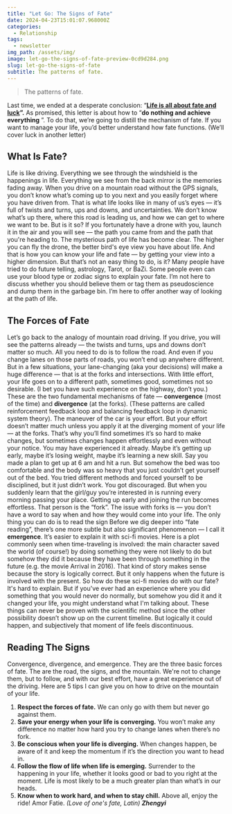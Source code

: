 ```yaml
---
title: "Let Go: The Signs of Fate"
date: 2024-04-23T15:01:07.968000Z
categories:
  - Relationship
tags:
  - newsletter
img_path: /assets/img/
image: let-go-the-signs-of-fate-preview-0cd9d284.png
slug: let-go-the-signs-of-fate
subtitle: The patterns of fate.
---
```


> The patterns of fate.

Last time, we ended at a desperate conclusion: “**[Life is all about fate and luck](https://zhengyishen.substack.com/p/driving-full-speed-life)”.**
As promised, this letter is about how to “**do nothing and achieve everything** ”.
To do that, we’re going to distill the mechanism of fate.
If you want to manage your life, you’d better understand how fate functions. (We’ll cover luck in another letter)

## What Is Fate?

Life is like driving.
Everything we see through the windshield is the happenings in life.
Everything we see from the back mirror is the memories fading away.
When you drive on a mountain road without the GPS signals, you don’t know what’s coming up to you next and you easily forget where you have driven from.
That is what life looks like in many of us’s eyes — it’s full of twists and turns, ups and downs, and uncertainties. We don’t know what’s up there, where this road is leading us, and how we can get to where we want to be.
But is it so?
If you fortunately have a drone with you, launch it in the air and you will see — the path you came from and the path that you're heading to.
The mysterious path of life has become clear.
The higher you can fly the drone, the better bird's eye view you have about life. And that is how you can know your life and fate — by getting your view into a higher dimension.
But that’s not an easy thing to do, is it?
Many people have tried to do future telling, astrology, Tarot, or BaZi.
Some people even can use your blood type or zodiac signs to explain your fate.
I’m not here to discuss whether you should believe them or tag them as pseudoscience and dump them in the garbage bin.
I’m here to offer another way of looking at the path of life.

## **The Forces of Fate**

Let’s go back to the analogy of mountain road driving.
If you drive, you will see the patterns already — the twists and turns, ups and downs don’t matter so much. All you need to do is to follow the road. And even if you change lanes on those parts of roads, you won’t end up anywhere different.
But in a few situations, your lane-changing (aka your decisions) will make a huge difference — that is at the forks and intersections. With little effort, your life goes on to a different path, sometimes good, sometimes not so desirable. (I bet you have such experience on the highway, don’t you.)
These are the two fundamental mechanisms of fate — **convergence** (most of the time) and **divergence** (at the forks).
(These patterns are called reinforcement feedback loop and balancing feedback loop in dynamic system theory).
The maneuver of the car is your effort. But your effort doesn’t matter much unless you apply it at the diverging moment of your life — at the forks.
That’s why you’ll find sometimes it’s so hard to make changes, but sometimes changes happen effortlessly and even without your notice.
You may have experienced it already. Maybe it’s getting up early, maybe it’s losing weight, maybe it’s learning a new skill.
Say you made a plan to get up at 6 am and hit a run. But somehow the bed was too comfortable and the body was so heavy that you just couldn’t get yourself out of the bed.
You tried different methods and forced yourself to be disciplined, but it just didn’t work. You got discouraged. But when you suddenly learn that the girl/guy you’re interested in is running every morning passing your place. Getting up early and joining the run becomes effortless.
That person is the “fork”.
The issue with forks is — you don’t have a word to say when and how they would come into your life.
The only thing you can do is to read the sign
Before we dig deeper into “fate reading”, there’s one more subtle but also significant phenomenon — I call it **emergence**.
It’s easier to explain it with sci-fi movies. Here is a plot commonly seen when time-traveling is involved: the main character saved the world (of course!) by doing something they were not likely to do but somehow they did it because they have been through something in the future (e.g. the movie Arrival in 2016).
That kind of story makes sense because the story is logically correct. But it only happens when the future is involved with the present.
So how do these sci-fi movies do with our fate?
It's hard to explain. But if you've ever had an experience where you did something that you would never do normally, but somehow you did it and it changed your life, you might understand what I'm talking about.
These things can never be proven with the scientific method since the other possibility doesn’t show up on the current timeline. But logically it could happen, and subjectively that moment of life feels discontinuous.

## **Reading The Signs**

Convergence, divergence, and emergence.
They are the three basic forces of fate. The are the road, the signs, and the mountain. We're not to change them, but to follow, and with our best effort, have a great experience out of the driving.
Here are 5 tips I can give you on how to drive on the mountain of your life.

1. **Respect the forces of fate.** We can only go with them but never go against them.
2. **Save your energy when your life is converging.** You won’t make any difference no matter how hard you try to change lanes when there’s no fork.
3. **Be conscious when your life is diverging.** When changes happen, be aware of it and keep the momentum if it’s the direction you want to head in.
4. **Follow the flow of life when life is emerging.** Surrender to the happening in your life, whether it looks good or bad to you right at the moment. Life is most likely to be a much greater plan than what’s in our heads.
5. **Know when to work hard, and when to stay chill.** Above all, enjoy the ride!
   Amor Fatie. _(Love of one's fate, Latin)_
   _**Zhengyi**_
